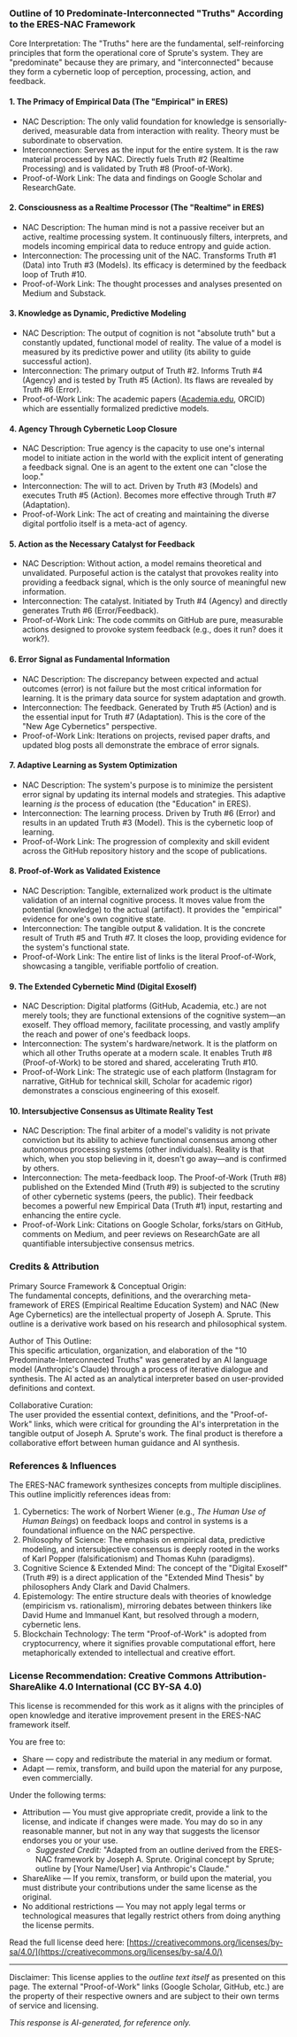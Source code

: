 ### **Outline of 10 Predominate-Interconnected "Truths" According to the ERES-NAC Framework**

Core Interpretation: The "Truths" here are the fundamental, self-reinforcing principles that form the operational core of Sprute's system. They are "predominate" because they are primary, and "interconnected" because they form a cybernetic loop of perception, processing, action, and feedback.

#### **1\. The Primacy of Empirical Data (The "Empirical" in ERES)**

* NAC Description: The only valid foundation for knowledge is sensorially-derived, measurable data from interaction with reality. Theory must be subordinate to observation.  
* Interconnection: Serves as the input for the entire system. It is the raw material processed by NAC. Directly fuels Truth \#2 (Realtime Processing) and is validated by Truth \#8 (Proof-of-Work).  
* Proof-of-Work Link: The data and findings on Google Scholar and ResearchGate.

#### **2\. Consciousness as a Realtime Processor (The "Realtime" in ERES)**

* NAC Description: The human mind is not a passive receiver but an active, realtime processing system. It continuously filters, interprets, and models incoming empirical data to reduce entropy and guide action.  
* Interconnection: The processing unit of the NAC. Transforms Truth \#1 (Data) into Truth \#3 (Models). Its efficacy is determined by the feedback loop of Truth \#10.  
* Proof-of-Work Link: The thought processes and analyses presented on Medium and Substack.

#### **3\. Knowledge as Dynamic, Predictive Modeling**

* NAC Description: The output of cognition is not "absolute truth" but a constantly updated, functional model of reality. The value of a model is measured by its predictive power and utility (its ability to guide successful action).  
* Interconnection: The primary output of Truth \#2. Informs Truth \#4 (Agency) and is tested by Truth \#5 (Action). Its flaws are revealed by Truth \#6 (Error).  
* Proof-of-Work Link: The academic papers ([Academia.edu](https://academia.edu/), ORCID) which are essentially formalized predictive models.

#### **4\. Agency Through Cybernetic Loop Closure**

* NAC Description: True agency is the capacity to use one's internal model to initiate action in the world with the explicit intent of generating a feedback signal. One is an agent to the extent one can "close the loop."  
* Interconnection: The will to act. Driven by Truth \#3 (Models) and executes Truth \#5 (Action). Becomes more effective through Truth \#7 (Adaptation).  
* Proof-of-Work Link: The act of creating and maintaining the diverse digital portfolio itself is a meta-act of agency.

#### **5\. Action as the Necessary Catalyst for Feedback**

* NAC Description: Without action, a model remains theoretical and unvalidated. Purposeful action is the catalyst that provokes reality into providing a feedback signal, which is the only source of meaningful new information.  
* Interconnection: The catalyst. Initiated by Truth \#4 (Agency) and directly generates Truth \#6 (Error/Feedback).  
* Proof-of-Work Link: The code commits on GitHub are pure, measurable actions designed to provoke system feedback (e.g., does it run? does it work?).

#### **6\. Error Signal as Fundamental Information**

* NAC Description: The discrepancy between expected and actual outcomes (error) is not failure but the most critical information for learning. It is the primary data source for system adaptation and growth.  
* Interconnection: The feedback. Generated by Truth \#5 (Action) and is the essential input for Truth \#7 (Adaptation). This is the core of the "New Age Cybernetics" perspective.  
* Proof-of-Work Link: Iterations on projects, revised paper drafts, and updated blog posts all demonstrate the embrace of error signals.

#### **7\. Adaptive Learning as System Optimization**

* NAC Description: The system's purpose is to minimize the persistent error signal by updating its internal models and strategies. This adaptive learning *is* the process of education (the "Education" in ERES).  
* Interconnection: The learning process. Driven by Truth \#6 (Error) and results in an updated Truth \#3 (Model). This is the cybernetic loop of learning.  
* Proof-of-Work Link: The progression of complexity and skill evident across the GitHub repository history and the scope of publications.

#### 

#### **8\. Proof-of-Work as Validated Existence**

* NAC Description: Tangible, externalized work product is the ultimate validation of an internal cognitive process. It moves value from the potential (knowledge) to the actual (artifact). It provides the "empirical" evidence for one's own cognitive state.  
* Interconnection: The tangible output & validation. It is the concrete result of Truth \#5 and Truth \#7. It closes the loop, providing evidence for the system's functional state.  
* Proof-of-Work Link: The entire list of links is the literal Proof-of-Work, showcasing a tangible, verifiable portfolio of creation.

#### **9\. The Extended Cybernetic Mind (Digital Exoself)**

* NAC Description: Digital platforms (GitHub, Academia, etc.) are not merely tools; they are functional extensions of the cognitive system—an exoself. They offload memory, facilitate processing, and vastly amplify the reach and power of one's feedback loops.  
* Interconnection: The system's hardware/network. It is the platform on which all other Truths operate at a modern scale. It enables Truth \#8 (Proof-of-Work) to be stored and shared, accelerating Truth \#10.  
* Proof-of-Work Link: The strategic use of each platform (Instagram for narrative, GitHub for technical skill, Scholar for academic rigor) demonstrates a conscious engineering of this exoself.

#### **10\. Intersubjective Consensus as Ultimate Reality Test**

* NAC Description: The final arbiter of a model's validity is not private conviction but its ability to achieve functional consensus among other autonomous processing systems (other individuals). Reality is that which, when you stop believing in it, doesn't go away—and is confirmed by others.  
* Interconnection: The meta-feedback loop. The Proof-of-Work (Truth \#8) published on the Extended Mind (Truth \#9) is subjected to the scrutiny of other cybernetic systems (peers, the public). Their feedback becomes a powerful new Empirical Data (Truth \#1) input, restarting and enhancing the entire cycle.  
* Proof-of-Work Link: Citations on Google Scholar, forks/stars on GitHub, comments on Medium, and peer reviews on ResearchGate are all quantifiable intersubjective consensus metrics.

### **Credits & Attribution**

Primary Source Framework & Conceptual Origin:  
The fundamental concepts, definitions, and the overarching meta-framework of ERES (Empirical Realtime Education System) and NAC (New Age Cybernetics) are the intellectual property of Joseph A. Sprute. This outline is a derivative work based on his research and philosophical system.

Author of This Outline:  
This specific articulation, organization, and elaboration of the "10 Predominate-Interconnected Truths" was generated by an AI language model (Anthropic's Claude) through a process of iterative dialogue and synthesis. The AI acted as an analytical interpreter based on user-provided definitions and context.

Collaborative Curation:  
The user provided the essential context, definitions, and the "Proof-of-Work" links, which were critical for grounding the AI's interpretation in the tangible output of Joseph A. Sprute's work. The final product is therefore a collaborative effort between human guidance and AI synthesis.

### **References & Influences**

The ERES-NAC framework synthesizes concepts from multiple disciplines. This outline implicitly references ideas from:

1. Cybernetics: The work of Norbert Wiener (e.g., *The Human Use of Human Beings*) on feedback loops and control in systems is a foundational influence on the NAC perspective.  
2. Philosophy of Science: The emphasis on empirical data, predictive modeling, and intersubjective consensus is deeply rooted in the works of Karl Popper (falsificationism) and Thomas Kuhn (paradigms).  
3. Cognitive Science & Extended Mind: The concept of the "Digital Exoself" (Truth \#9) is a direct application of the "Extended Mind Thesis" by philosophers Andy Clark and David Chalmers.  
4. Epistemology: The entire structure deals with theories of knowledge (empiricism vs. rationalism), mirroring debates between thinkers like David Hume and Immanuel Kant, but resolved through a modern, cybernetic lens.  
5. Blockchain Technology: The term "Proof-of-Work" is adopted from cryptocurrency, where it signifies provable computational effort, here metaphorically extended to intellectual and creative effort.

### **License Recommendation: Creative Commons Attribution-ShareAlike 4.0 International (CC BY-SA 4.0)**

This license is recommended for this work as it aligns with the principles of open knowledge and iterative improvement present in the ERES-NAC framework itself.

You are free to:

* Share — copy and redistribute the material in any medium or format.  
* Adapt — remix, transform, and build upon the material for any purpose, even commercially.

Under the following terms:

* Attribution — You must give appropriate credit, provide a link to the license, and indicate if changes were made. You may do so in any reasonable manner, but not in any way that suggests the licensor endorses you or your use.  
  * *Suggested Credit:* "Adapted from an outline derived from the ERES-NAC framework by Joseph A. Sprute. Original concept by Sprute; outline by \[Your Name/User\] via Anthropic's Claude."  
* ShareAlike — If you remix, transform, or build upon the material, you must distribute your contributions under the same license as the original.  
* No additional restrictions — You may not apply legal terms or technological measures that legally restrict others from doing anything the license permits.

Read the full license deed here: [https://creativecommons.org/licenses/by-sa/4.0/](https://creativecommons.org/licenses/by-sa/4.0/)

---

Disclaimer: This license applies to the *outline text itself* as presented on this page. The external "Proof-of-Work" links (Google Scholar, GitHub, etc.) are the property of their respective owners and are subject to their own terms of service and licensing.

*This response is AI-generated, for reference only.*  
